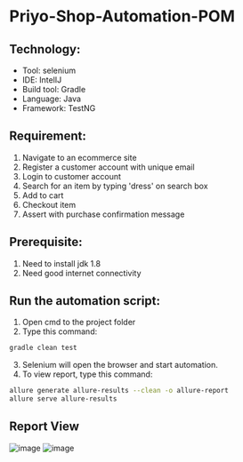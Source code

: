 # Priyo-Shop-Automation-POM

## Technology:
- Tool: selenium
- IDE: IntelIJ
- Build tool: Gradle
- Language: Java
- Framework: TestNG

## Requirement:
1. Navigate to an ecommerce site
2. Register a customer account with unique email
3. Login to customer account
4. Search for an item by typing 'dress' on search box
5. Add to cart
6. Checkout item
7. Assert with purchase confirmation message

## Prerequisite:
1. Need to install jdk 1.8
2. Need good internet connectivity

## Run the automation script:
1. Open cmd to the project folder
2. Type this command:

```sh
gradle clean test
```
3. Selenium will open the browser and start automation.
4. To view report, type this command:
```sh
allure generate allure-results --clean -o allure-report
allure serve allure-results
```
## Report View
![image](https://user-images.githubusercontent.com/87892957/141691910-19ebc17c-106b-483a-b8ea-cb888ce4330c.png)
![image](https://user-images.githubusercontent.com/87892957/141694064-4cf1b61b-2f82-4231-ade0-f6f0e1b56a29.png)


